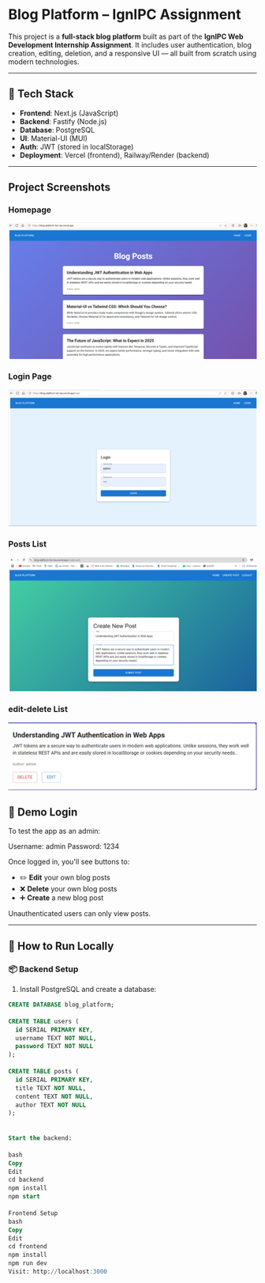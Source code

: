 # Blog Platform – IgnIPC Assignment

This project is a **full-stack blog platform** built as part of the **IgnIPC Web Development Internship Assignment**. It includes user authentication, blog creation, editing, deletion, and a responsive UI — all built from scratch using modern technologies.

---

## 🚀 Tech Stack

- **Frontend**: Next.js (JavaScript)
- **Backend**: Fastify (Node.js)
- **Database**: PostgreSQL
- **UI**: Material-UI (MUI)
- **Auth**: JWT (stored in localStorage)
- **Deployment**: Vercel (frontend), Railway/Render (backend)

---

## Project Screenshots

### Homepage
![Homepage Screenshot](./screenshots/home.png)

### Login Page
![Login Page Screenshot](./screenshots/login.png)

### Posts List
![Posts List Screenshot](./screenshots/create-post.png)


### edit-delete List
![Posts List Screenshot](./screenshots/edit.png)

## 👤 Demo Login

To test the app as an admin:

Username: admin
Password: 1234



Once logged in, you'll see buttons to:

- ✏️ **Edit** your own blog posts
- ❌ **Delete** your own blog posts
- ➕ **Create** a new blog post

Unauthenticated users can only view posts.

---

## 🧪 How to Run Locally

### 📦 Backend Setup

1. Install PostgreSQL and create a database:
```sql
CREATE DATABASE blog_platform;

CREATE TABLE users (
  id SERIAL PRIMARY KEY,
  username TEXT NOT NULL,
  password TEXT NOT NULL
);

CREATE TABLE posts (
  id SERIAL PRIMARY KEY,
  title TEXT NOT NULL,
  content TEXT NOT NULL,
  author TEXT NOT NULL
);


Start the backend:

bash
Copy
Edit
cd backend
npm install
npm start

Frontend Setup
bash
Copy
Edit
cd frontend
npm install
npm run dev
Visit: http://localhost:3000